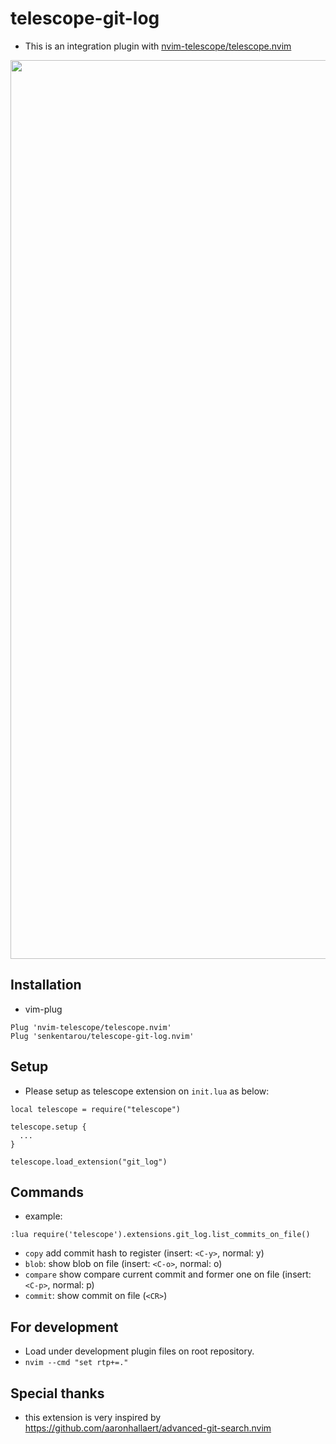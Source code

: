 # telescope-git-log
* This is an integration plugin with [nvim-telescope/telescope.nvim](https://github.com/nvim-telescope/telescope.nvim)

<img width="1438" alt="" src="https://github.com/senkentarou/telescope-git-log.nvim/assets/12808787/421f15a5-0815-4c32-a38f-54aa6c63ebf8">

## Installation
* vim-plug
```
Plug 'nvim-telescope/telescope.nvim'
Plug 'senkentarou/telescope-git-log.nvim'
```

## Setup
* Please setup as telescope extension on `init.lua` as below:
```
local telescope = require("telescope")

telescope.setup {
  ...
}

telescope.load_extension("git_log")
```

## Commands
* example:
```
:lua require('telescope').extensions.git_log.list_commits_on_file()
```

* `copy` add commit hash to register (insert: `<C-y>`, normal: y)
* `blob`: show blob on file (insert: `<C-o>`, normal: o)
* `compare` show compare current commit and former one on file (insert: `<C-p>`, normal: p)
* `commit`: show commit on file (`<CR>`)


## For development
* Load under development plugin files on root repository.
* `nvim --cmd "set rtp+=."`

## Special thanks
* this extension is very inspired by https://github.com/aaronhallaert/advanced-git-search.nvim
